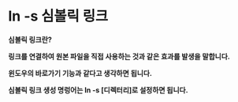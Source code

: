 # ln -s 심볼릭 링크

**심볼릭 링크란?**

**링크를 연결하여 원본 파일을 직접 사용하는 것과 같은 효과를 발생을 말합니다.**

**윈도우의 바로가기 기능과 같다고 생각하면 됩니다.**

**심볼릭 링크 생성 명렁어는 ln -s \[디렉터리\]로 설정하면 됩니다.**


